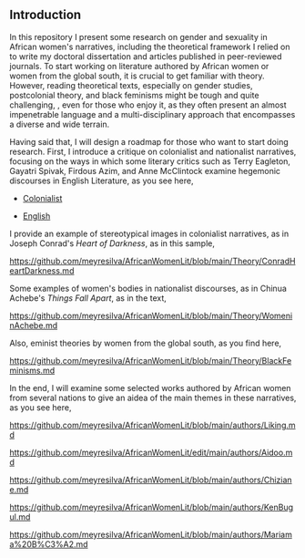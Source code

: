 ## Introduction

In this repository I present some research on gender and sexuality in African women's narratives, including the theoretical framework I relied on to write my doctoral dissertation and articles published in peer-reviewed journals. To start working on literature authored by African women or women from the global south, it is crucial to get familiar with theory. However, reading theoretical texts, especially on gender studies, postcolonial theory, and black feminisms might be tough and quite challenging, , even for those who enjoy it, as they often present 
an almost impenetrable language and a multi-disciplinary approach that encompasses a diverse and wide terrain.  

Having said that, I will design a roadmap for those who want to start doing research. First, I introduce a critique on colonialist and nationalist narratives, focusing on the ways in which some literary critics such as Terry Eagleton, Gayatri Spivak, Firdous Azim, and Anne McClintock examine hegemonic discourses in English Literature, as you see here,

- [Colonialist](https://github.com/meyresilva/AfricanWomenLit/blob/main/Theory/ColandNationDiscourses.md)

- [English ](https://github.com/meyresilva/AfricanWomenLit/blob/main/EnglishLitAndColonialDisc/terryEagleton.md)



I provide an example of stereotypical images in colonialist narratives, as in Joseph Conrad's *Heart of Darkness*, as in this sample,

https://github.com/meyresilva/AfricanWomenLit/blob/main/Theory/ConradHeartDarkness.md

Some examples of women's bodies in nationalist discourses, as in Chinua Achebe's *Things Fall Apart*, as in the text,  

https://github.com/meyresilva/AfricanWomenLit/blob/main/Theory/WomeninAchebe.md


Also, eminist theories by women from the global south, as you find here, 

https://github.com/meyresilva/AfricanWomenLit/blob/main/Theory/BlackFeminisms.md


In the end, I will examine some selected works authored by African women from several nations to give an aidea
of the main themes in these narratives, as you see here,

https://github.com/meyresilva/AfricanWomenLit/blob/main/authors/Liking.md

https://github.com/meyresilva/AfricanWomenLit/edit/main/authors/Aidoo.md

https://github.com/meyresilva/AfricanWomenLit/blob/main/authors/Chiziane.md

https://github.com/meyresilva/AfricanWomenLit/blob/main/authors/KenBugul.md

https://github.com/meyresilva/AfricanWomenLit/blob/main/authors/Mariama%20B%C3%A2.md
















